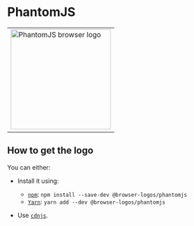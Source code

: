 PhantomJS
=========

<!-- markdownlint-disable line-length no-inline-html -->
<table>
    <tr height=240>
        <td>
            <a href="https://github.com/alrra/browser-logos/tree/3c089908ccf8b3b939a9e1eea123303b0b9b0389/src/archive/phantomjs">
                <img width=230 src="https://raw.githubusercontent.com/alrra/browser-logos/3c089908ccf8b3b939a9e1eea123303b0b9b0389/src/archive/phantomjs/phantomjs.svg?sanitize=true" alt="PhantomJS browser logo">
            </a>
        </td>
    </tr>
</table>
<!-- markdownlint-enable line-length no-inline-html -->

How to get the logo
-------------------

You can either:

* Install it using:

  * [`npm`][npm]: `npm install --save-dev @browser-logos/phantomjs`
  * [`Yarn`][yarn]: `yarn add --dev @browser-logos/phantomjs`

* Use [`cdnjs`][cdnjs].

<!-- Link labels: -->

[cdnjs]: https://cdnjs.com/libraries/browser-logos
[npm]: https://www.npmjs.com/
[yarn]: https://yarnpkg.com/
